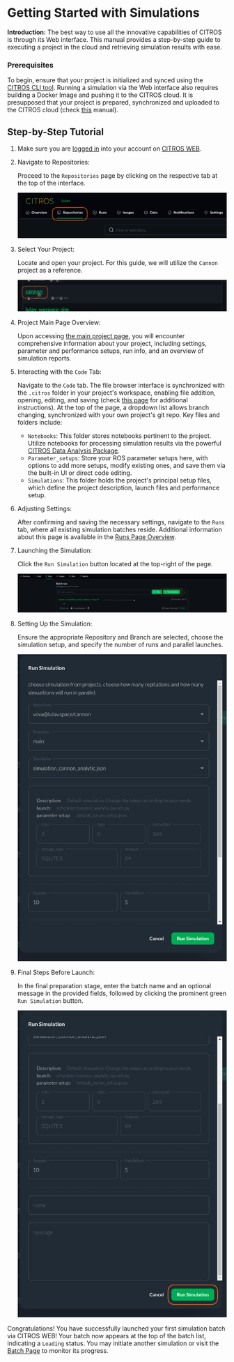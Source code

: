 <!-- ## Access Runs
 1. make sure logged in (with reference link)
  2. go to... -->
# Getting Started with Simulations

**Introduction:**
The best way to use all the innovative capabilities of CITROS is through its Web interface. This manual provides a step-by-step guide to executing a project in the cloud and retrieving simulation results with ease.

### Prerequisites
   To begin, ensure that your project is initialized and synced using the [CITROS CLI tool](https://citros.io/doc/docs_cli). Running a simulation via the Web interface also requires building a Docker Image and pushing it to the CITROS cloud. It is presupposed that your project is prepared, synchronized and uploaded to the CITROS cloud (check [this](https://citros.io/doc/docs/cli/cli_overview) manual).

## Step-by-Step Tutorial

1. Make sure you are [logged in](https://citros.io/doc/docs/authentication/account/account_login) into your account on [CITROS WEB](https://citros.io/).

2. Navigate to Repositories:

   Proceed to the ```Repositories``` page by clicking on the respective tab at the top of the interface.

   ![png](img/quick0.png "Navigate to the ```Repositories``` page")

3. Select Your Project:

   Locate and open your project. For this guide, we will utilize the ```Cannon``` project as a reference.

   ![png](img/quick1.png "Find your project and open it")

4. Project Main Page Overview:

   Upon accessing [the main project page](https://citros.io/doc/docs/repos/repository/repo_sc_overview), you will encounter comprehensive information about your project, including settings, parameter and performance setups, run info, and an overview of simulation reports.

5. Interacting with the ```Code``` Tab:

   Navigate to the ```Code``` tab. The file browser interface is synchronized with the ```.citros``` folder in your project's workspace, enabling file addition, opening, editing, and saving (check [this page](https://citros.io/doc/docs/repos/repos_overview.md) for additional instructions). At the top of the page, a dropdown list allows branch changing, synchronized with your own project's git repo. Key files and folders include:
   - ```Notebooks```: This folder stores notebooks pertinent to the project. Utilize notebooks for processing simulation results via the powerful [CITROS Data Analysis Package](https://citros.io/doc/docs_data_analysis).
   - ```Parameter_setups```: Store your ROS parameter setups here, with options to add more setups, modify existing ones, and save them via the built-in UI or direct code editing.
   - ```Simulations```: This folder holds the project's principal setup files, which define the project description, launch files and performance setup.

6. Adjusting Settings:

   After confirming and saving the necessary settings, navigate to the ```Runs``` tab, where all existing simulation batches reside. Additional information about this page is available in the [Runs Page Overview](https://citros.io/doc/docs_citros_web/simulations/sim_runs_page).

7. Launching the Simulation:

   Click the ```Run Simulation``` button located at the top-right of the page.

   ![png](img/quick2.png "Final Countdown")

8. Setting Up the Simulation:

   Ensure the appropriate Repository and Branch are selected, choose the simulation setup, and specify the number of runs and parallel launches.

   ![png](img/quick3.png "Ignition!")

9. Final Steps Before Launch:

   In the final preparation stage, enter the batch name and an optional message in the provided fields, followed by clicking the prominent green ```Run Simulation``` button.

   ![png](img/quick4.png "Lift-Off!")

Congratulations! You have successfully launched your first simulation batch via CITROS WEB! Your batch now appears at the top of the batch list, indicating a ```Loading``` status. You may initiate another simulation or visit the [Batch Page](https://citros.io/doc/docs_citros_web/simulations/sim_batch_page) to monitor its progress.